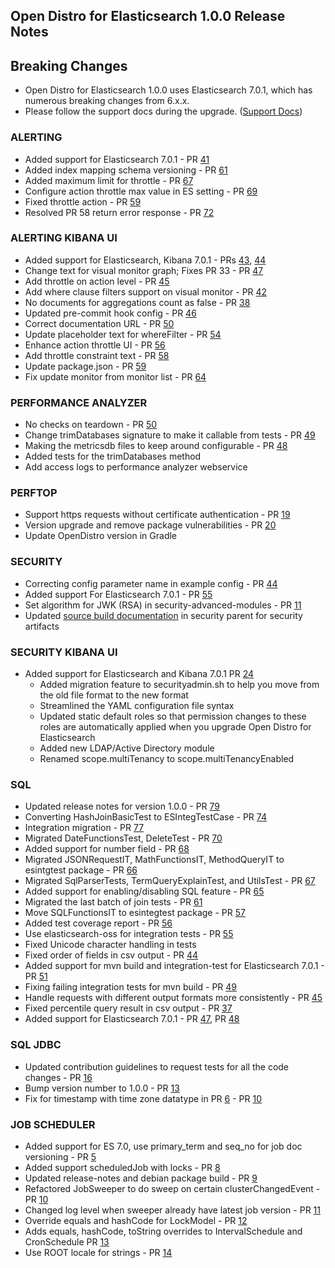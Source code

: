 ## Open Distro for Elasticsearch 1.0.0 Release Notes

## **Breaking Changes**

* Open Distro for Elasticsearch 1.0.0 uses Elasticsearch 7.0.1, which has numerous breaking changes from 6.x.x.
* Please follow the support docs during the upgrade. ([Support Docs](https://opendistro.github.io/for-elasticsearch-docs/docs/upgrade/1-0-0/))

### **ALERTING**

* Added support for Elasticsearch 7.0.1 - PR [41](https://github.com/opendistro-for-elasticsearch/alerting/pull/41)
* Added index mapping schema versioning - PR [61](https://github.com/opendistro-for-elasticsearch/alerting/pull/61)
* Added maximum limit for throttle - PR [67](https://github.com/opendistro-for-elasticsearch/alerting/pull/67)
* Configure action throttle max value in ES setting - PR [69](https://github.com/opendistro-for-elasticsearch/alerting/pull/69)
* Fixed throttle action - PR [59](https://github.com/opendistro-for-elasticsearch/alerting/pull/59)
* Resolved PR 58 return error response - PR [72](https://github.com/opendistro-for-elasticsearch/alerting/pull/72)

### **ALERTING KIBANA UI**

* Added support for Elasticsearch, Kibana 7.0.1 - PRs [43](https://github.com/opendistro-for-elasticsearch/alerting-kibana-plugin/pull/43), [44](https://github.com/opendistro-for-elasticsearch/alerting-kibana-plugin/pull/44)
* Change text for visual monitor graph; Fixes PR 33 - PR [47](https://github.com/opendistro-for-elasticsearch/alerting-kibana-plugin/pull/47)
* Add throttle on action level - PR [45](https://github.com/opendistro-for-elasticsearch/alerting-kibana-plugin/pull/45)
* Add where clause filters support on visual monitor - PR [42](https://github.com/opendistro-for-elasticsearch/alerting-kibana-plugin/pull/42)
* No documents for aggregations count as false - PR [38](https://github.com/opendistro-for-elasticsearch/alerting-kibana-plugin/pull/38)
* Updated pre-commit hook config - PR [46](https://github.com/opendistro-for-elasticsearch/alerting-kibana-plugin/pull/46)
* Correct documentation URL - PR [50](https://github.com/opendistro-for-elasticsearch/alerting-kibana-plugin/pull/50)
* Update placeholder text for whereFilter - PR [54](https://github.com/opendistro-for-elasticsearch/alerting-kibana-plugin/pull/54)
* Enhance action throttle UI - PR [56](https://github.com/opendistro-for-elasticsearch/alerting-kibana-plugin/pull/56)
* Add throttle constraint text - PR [58](https://github.com/opendistro-for-elasticsearch/alerting-kibana-plugin/pull/58)
* Update package.json - PR [59](https://github.com/opendistro-for-elasticsearch/alerting-kibana-plugin/pull/59)
* Fix update monitor from monitor list - PR [64](https://github.com/opendistro-for-elasticsearch/alerting-kibana-plugin/pull/64)

### **PERFORMANCE ANALYZER**

* No checks on teardown - PR [50](https://github.com/opendistro-for-elasticsearch/performance-analyzer/pull/50)
* Change trimDatabases signature to make it callable from tests - PR [49](https://github.com/opendistro-for-elasticsearch/performance-analyzer/pull/49)
* Making the metricsdb files to keep around configurable - PR [48](https://github.com/opendistro-for-elasticsearch/performance-analyzer/pull/48)
* Added tests for the trimDatabases method
* Add access logs to performance analyzer webservice

### **PERFTOP**

* Support https requests without certificate authentication - PR [19](https://github.com/opendistro-for-elasticsearch/perftop/pull/19)
* Version upgrade and remove package vulnerabilities - PR [20](https://github.com/opendistro-for-elasticsearch/perftop/pull/20)
* Update OpenDistro version in Gradle

### **SECURITY**

* Correcting config parameter name in example config - PR [44](https://github.com/opendistro-for-elasticsearch/security/pull/44)
* Added support For Elasticsearch 7.0.1 - PR [55](https://github.com/opendistro-for-elasticsearch/security/pull/55)
* Set algorithm for JWK (RSA) in security-advanced-modules - PR [11](https://github.com/opendistro-for-elasticsearch/security-advanced-modules/pull/11)
* Updated [source build documentation](https://github.com/opendistro-for-elasticsearch/security-parent/blob/master/README.md) in security parent for security artifacts

### **SECURITY KIBANA UI**

* Added support for Elasticsearch and Kibana 7.0.1 PR [24](https://github.com/opendistro-for-elasticsearch/security-kibana-plugin/pull/24)
    * Added migration feature to securityadmin.sh to help you move from the old file format to the new format
    * Streamlined the YAML configuration file syntax
    * Updated static default roles so that permission changes to these roles are automatically applied when you upgrade Open Distro for Elasticsearch
    * Added new LDAP/Active Directory module
    * Renamed scope.multiTenancy to scope.multiTenancyEnabled

### **SQL**

* Updated release notes for version 1.0.0 - PR [79](https://github.com/opendistro-for-elasticsearch/sql/pull/79)
* Converting HashJoinBasicTest to ESIntegTestCase - PR [74](https://github.com/opendistro-for-elasticsearch/sql/pull/74)
* Integration migration - PR [77](https://github.com/opendistro-for-elasticsearch/sql/pull/77)
* Migrated DateFunctionsTest, DeleteTest - PR [70](https://github.com/opendistro-for-elasticsearch/sql/pull/70)
* Added support for number field - PR [68](https://github.com/opendistro-for-elasticsearch/sql/pull/68)
* Migrated JSONRequestIT, MathFunctionsIT, MethodQueryIT to esintgtest package - PR [66](https://github.com/opendistro-for-elasticsearch/sql/pull/66)
* Migrated SqlParserTests, TermQueryExplainTest, and UtilsTest - PR [67](https://github.com/opendistro-for-elasticsearch/sql/pull/67)
* Added support for enabling/disabling SQL feature - PR [65](https://github.com/opendistro-for-elasticsearch/sql/pull/65)
* Migrated the last batch of join tests - PR [61](https://github.com/opendistro-for-elasticsearch/sql/pull/61)
* Move SQLFunctionsIT to esintegtest package - PR [57](https://github.com/opendistro-for-elasticsearch/sql/pull/57)
* Added test coverage report - PR [56](https://github.com/opendistro-for-elasticsearch/sql/pull/56)
* Use elasticsearch-oss for integration tests - PR [55](https://github.com/opendistro-for-elasticsearch/sql/pull/55)
* Fixed Unicode character handling in tests
* Fixed order of fields in csv output - PR [44](https://github.com/opendistro-for-elasticsearch/sql/pull/44)
* Added support for mvn build and integration-test for Elasticsearch 7.0.1 - PR [51](https://github.com/opendistro-for-elasticsearch/sql/pull/51)
* Fixing failing integration tests for mvn build - PR [49](https://github.com/opendistro-for-elasticsearch/sql/pull/49)
* Handle requests with different output formats more consistently - PR [45](https://github.com/opendistro-for-elasticsearch/sql/pull/45)
* Fixed percentile query result in csv output - PR [37](https://github.com/opendistro-for-elasticsearch/sql/pull/37)
* Added support for Elasticsearch 7.0.1 - PR [47](https://github.com/opendistro-for-elasticsearch/sql/pull/47), PR [48](https://github.com/opendistro-for-elasticsearch/sql/pull/48)

### **SQL JDBC**

* Updated contribution guidelines to request tests for all the code changes - PR [16](https://github.com/opendistro-for-elasticsearch/sql-jdbc/issues/16)
* Bump version number to 1.0.0 - PR [13](https://github.com/opendistro-for-elasticsearch/sql-jdbc/issues/13)
* Fix for timestamp with time zone datatype in PR [6](https://github.com/opendistro-for-elasticsearch/sql-jdbc/issues/6) - PR [10](https://github.com/opendistro-for-elasticsearch/sql-jdbc/issues/10)

### **JOB SCHEDULER**

* Added support for ES 7.0, use primary_term and seq_no for job doc versioning - PR [5](https://github.com/opendistro-for-elasticsearch/job-scheduler/pull/5)
* Added support scheduledJob with locks - PR [8](https://github.com/opendistro-for-elasticsearch/job-scheduler/pull/8)
* Updated release-notes and debian package build - PR [9](https://github.com/opendistro-for-elasticsearch/job-scheduler/pull/9)
* Refactored JobSweeper to do sweep on certain clusterChangedEvent - PR [10](https://github.com/opendistro-for-elasticsearch/job-scheduler/pull/10)
* Changed log level when sweeper already have latest job version - PR [11](https://github.com/opendistro-for-elasticsearch/job-scheduler/pull/11)
* Override equals and hashCode for LockModel - PR [12](https://github.com/opendistro-for-elasticsearch/job-scheduler/pull/12)
* Adds equals, hashCode, toString overrides to IntervalSchedule and CronSchedule PR [13](https://github.com/opendistro-for-elasticsearch/job-scheduler/pull/13)
* Use ROOT locale for strings - PR [14](https://github.com/opendistro-for-elasticsearch/job-scheduler/pull/14)
